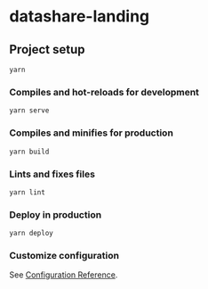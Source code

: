 # datashare-landing

## Project setup
```
yarn
```

### Compiles and hot-reloads for development
```
yarn serve
```

### Compiles and minifies for production
```
yarn build
```

### Lints and fixes files
```
yarn lint
```

### Deploy in production
```
yarn deploy
```

### Customize configuration
See [Configuration Reference](https://cli.vuejs.org/config/).
